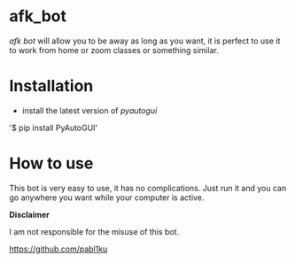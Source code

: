 # afk_bot

*afk bot* will allow you to be away as long as you want, it is perfect to use it to work from home or zoom classes or something similar.

# Installation

- install the latest version of *pyautogui*

'$ pip install PyAutoGUI'


# How to use

This bot is very easy to use, it has no complications.
Just run it and you can go anywhere you want while your computer is active.

**Disclaimer**

I am not responsible for the misuse of this bot.

https://github.com/pabl1ku




